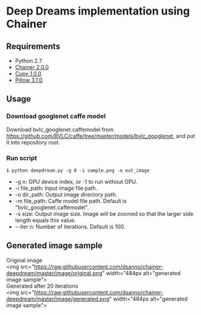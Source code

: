 # Deep Dreams implementation using Chainer

## Requirements

* Python 2.7
* [Chainer 2.0.0](http://chainer.org/)
* [Cupy 1.0.0](http://docs.cupy.chainer.org/en/stable/)
* [Pillow 3.1.0](https://pillow.readthedocs.io/)

## Usage

### Download googlenet caffe model

Download bvlc_googlenet.caffemodel from https://github.com/BVLC/caffe/tree/master/models/bvlc_googlenet, and put it into repository root.

### Run script

```
$ python deepdream.py -g 0 -i sample.png -o out_image
```

* -g n: GPU device index, or -1 to run without GPU.
* -i file_path: Input image file path.
* -o dir_path: Output image directory path.
* -m file_path: Caffe model file path. Default is "bvlc_googlenet.caffemodel".
* -s size: Output image size. Image will be zoomed so that the larger side length equals this value.
* --iter n: Number of iterations. Default is 100.

## Generated image sample

Original image  
<img src="https://raw.githubusercontent.com/dsanno/chainer-deepdream/master/image/original.png" width="484px alt="generated image sample">  
Generated after 20 iterations  
<img src="https://raw.githubusercontent.com/dsanno/chainer-deepdream/master/image/generated.png" width="484px alt="generated image sample">  
